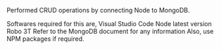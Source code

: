 Performed CRUD operations by connecting Node to MongoDB.

Softwares required for this are,
Visual Studio Code
Node latest version
Robo 3T
Refer to the MongoDB document for any information
Also, use NPM packages if required.
